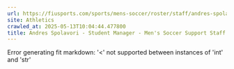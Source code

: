 ```yaml
---
url: https://fiusports.com/sports/mens-soccer/roster/staff/andres-spolavori/328
site: Athletics
crawled_at: 2025-05-13T10:04:44.477800
title: Andres Spolavori - Student Manager - Men's Soccer Support Staff - FIU Athletics
---
```


Error generating fit markdown: '<' not supported between instances of 'int' and 'str'